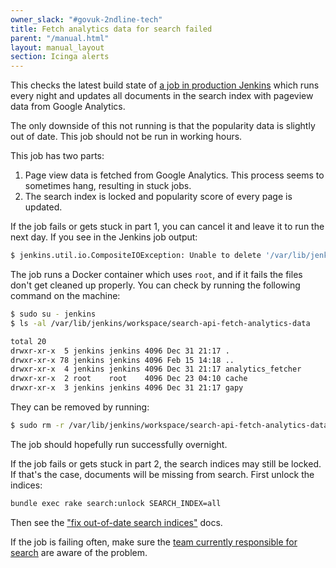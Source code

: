 ```yaml
---
owner_slack: "#govuk-2ndline-tech"
title: Fetch analytics data for search failed
parent: "/manual.html"
layout: manual_layout
section: Icinga alerts
---
```


This checks the latest build state of [a job in production
Jenkins](https://deploy.blue.production.govuk.digital/job/search-api-fetch-analytics-data/)
which runs every night and updates all documents in the search index with pageview data from
Google Analytics.

The only downside of this not running is that the popularity data is slightly
out of date.  This job should not be run in working hours.

This job has two parts:

1. Page view data is fetched from Google Analytics.  This process
   seems to sometimes hang, resulting in stuck jobs.
2. The search index is locked and popularity score of every page is
   updated.

If the job fails or gets stuck in part 1, you can cancel it and leave
it to run the next day. If you see in the Jenkins job output:

```sh
$ jenkins.util.io.CompositeIOException: Unable to delete '/var/lib/jenkins/workspace/search-api-fetch-analytics-data'.
```

The job runs a Docker container which uses `root`, and if it fails the
files don't get cleaned up properly. You can check by running the following
command on the machine:

```sh
$ sudo su - jenkins
$ ls -al /var/lib/jenkins/workspace/search-api-fetch-analytics-data
```

```sh
total 20
drwxr-xr-x  5 jenkins jenkins 4096 Dec 31 21:17 .
drwxr-xr-x 78 jenkins jenkins 4096 Feb 15 14:18 ..
drwxr-xr-x  4 jenkins jenkins 4096 Dec 31 21:17 analytics_fetcher
drwxr-xr-x  2 root    root    4096 Dec 23 04:10 cache
drwxr-xr-x  3 jenkins jenkins 4096 Dec 31 21:17 gapy
```

They can be removed by running:

```sh
$ sudo rm -r /var/lib/jenkins/workspace/search-api-fetch-analytics-data
```

The job should hopefully run successfully overnight.

If the job fails or gets stuck in part 2, the search indices may still
be locked.  If that's the case, documents will be missing from search.
First unlock the indices:

```bash
bundle exec rake search:unlock SEARCH_INDEX=all
```

Then see the ["fix out-of-date search indices"](/manual/fix-out-of-date-search-indices.html)
docs.

If the job is failing often, make sure the [team currently responsible for search](/repos/search-analytics.html)
are aware of the problem.
